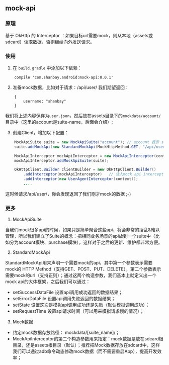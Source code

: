## mock-api



### 原理

基于 OkHttp 的 Interceptor ：如果目标url需要mock，则从本地（assets或sdcard）读取数据，否则继续向外发送请求。



### 使用

1. 在 `build.gradle` 中添加以下依赖：
```
    compile 'com.shanbay.android:mock-api:0.0.1'
```

2. 准备mock数据，比如对于请求：/api/user/ 我们期望返回：
```
    {
        username: "shanbay"
    }
```
 我们将上述内容保存为`user.json`，然后放在assets目录下的`mockdata/account/`目录中（这里的account是suite-name，后面会介绍）;

3. 创建Client，增加以下配置：
```java
    MockApiSuite suite = new MockApiSuite("account"); // account 表示 suite name
    suite.addMockApi(new StandardMockApi(MockHttpMethod.GET, "/api/user/").setSuccessDataFile("user.json"))

    MockApiInterceptor mockApiInterceptor = new MockApiInterceptor(context);
    mockApiInterceptor.addMockApiSuite(suite);

    OkHttpClient.Builder clientBuilder = new OkHttpClient.Builder()
        .addInterceptor(mockApiInterceptor)   // 注入mock api interceptor
        .addInterceptor(new UserAgentInterceptor(context));
        ....
```
 这时候请求/api/user/，你会发现返回了我们刚才mock的数据 ;-)


### 更多

1. MockApiSuite

 当我们mock很多api的时候，如果只是简单聚合这些api，将会非常的凌乱&难以管理，所以我们建立了Suite的概念：把相同业务场景的api放到一个suite中（比如分为account模块、purchase模块），这样对于之后的更新、维护都非常方便。

2. StandardMockApi

 StandardMockApi用来声明一个需要mock的api，其中第一个参数表示需要mock的 HTTP Method（支持GET、POST、PUT、DELETE），第二个参数表示需要mock的url（支持正则）；通过这两个构造参数，我们基本上就定义出一个mock api的大体框架，之后我们可以通过：

 - setSuccessDataFile 设置api调用成功返回的数据结果；
 - setErrorDataFile 设置api调用失败返回的数据结果；
 - setState 设置这次是模拟api调用成功还是失败（默认模拟调用成功）；
 - setRequestTime 设置api请求时间（可以用来模拟请求慢的情况）；

3. Mock数据

 - 约定mock数据存放路径： mockdata/[suite_name]/；
 - MockApiInterceptor的第二个构造参数用来指定：mock数据是放在sdcard根目录，还是assets根目录（默认）；推荐把Mock数据存放在sdcard中，这样我们可以通过adb命令动态修改mock数据（而不需要重启App），提高开发效率；
